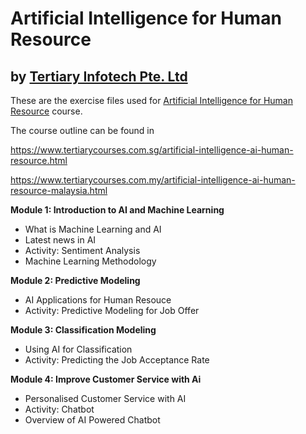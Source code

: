 # Artificial Intelligence for Human Resource
## by [Tertiary Infotech Pte. Ltd](https://www.tertiarycourses.com.sg/)

These are the exercise files used for [Artificial Intelligence for Human Resource](https://www.tertiarycourses.com.sg/artificial-intelligence-ai-human-resource.html) course. 

The course outline can be found in 

https://www.tertiarycourses.com.sg/artificial-intelligence-ai-human-resource.html

https://www.tertiarycourses.com.my/artificial-intelligence-ai-human-resource-malaysia.html

<p><strong>Module 1: Introduction to AI and Machine Learning</strong></p>
<ul>
<li>What is Machine Learning and AI</li>
<li>Latest news in AI</li>
<li>Activity: Sentiment Analysis</li>
<li>Machine Learning Methodology</li>
</ul>
<p><strong>Module 2: Predictive Modeling</strong></p>
<ul>
<li>AI Applications for Human Resouce</li>
<li>Activity: Predictive Modeling for Job Offer</li>
</ul>
<p><strong>Module 3: Classification Modeling</strong></p>
<ul>
<li>Using AI for Classification</li>
<li>Activity: Predicting the Job Acceptance Rate</li>
</ul>
<p><strong>Module 4: Improve Customer Service with Ai</strong></p>
<ul>
<li>Personalised Customer Service with AI</li>
<li>Activity: Chatbot</li>
<li>Overview of AI Powered Chatbot</li>
</ul>
<p><strong>&nbsp;</strong></p>



